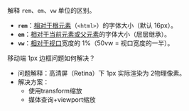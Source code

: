 解释 `rem`、`em`、`vw` 单位的区别。
- **`rem`**：<u>相对于根元素</u>（`<html>`）的字体大小（默认 16px）。
- **`em`**：<u>相对于当前元素或父元素</u>的字体大小（层层继承）。
- **`vw`**：<u>相对于视口</u>宽度的 1%（50vw = 视口宽度的一半）。

移动端 1px 边框问题如何解决？
- 问题解释：高清屏（Retina）下 1px 实际渲染为 2物理像素。
- 解决方案：
	- 使用transform缩放
	- 媒体查询+viewport缩放